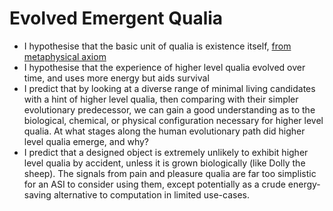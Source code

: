 # Evolved Emergent Qualia

- I hypothesise that the basic unit of qualia is existence itself, [from metaphysical axiom](Nothing%20is%20a%20Contradiction.md)
- I hypothesise that the experience of higher level qualia evolved over time, and uses more energy but aids survival
- I predict that by looking at a diverse range of minimal living candidates with a hint of higher level qualia, then comparing with their simpler evolutionary predecessor, we can gain a good understanding as to the biological, chemical, or physical configuration necessary for higher level qualia. At what stages along the human evolutionary path did higher level qualia emerge, and why?
- I predict that a designed object is extremely unlikely to exhibit higher level qualia by accident, unless it is grown biologically (like Dolly the sheep). The signals from pain and pleasure qualia are far too simplistic for an ASI to consider using them, except potentially as a crude energy-saving alternative to computation in limited use-cases.
